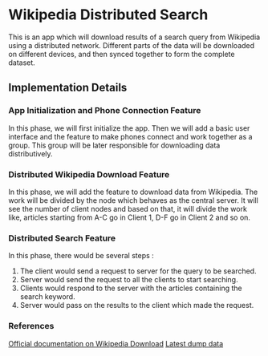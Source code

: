 # Wikipedia Distributed Search

This is an app which will download results of a search query from Wikipedia using a distributed network. Different parts of the data will be downloaded on different devices, and then synced together to form the complete dataset. 

## Implementation Details


### App Initialization and Phone Connection Feature

In this phase, we will first initialize the app.
Then we will add a basic user interface and the feature to make phones connect and work together as a group. This group will be later responsible for downloading data distributively. 


### Distributed Wikipedia Download Feature

In this phase, we will add the feature to download data from Wikipedia. The work will be divided by the node which behaves as the central server. It will see the number of client nodes and based on that, it will divide the work like, articles starting from A-C go in Client 1, D-F go in Client 2 and so on.

### Distributed Search Feature 

In this phase, there would be several steps : 
1. The client would send a request to server for the query to be searched.
2. Server would send the request to all the clients to start searching.
3. Clients would respond to the server with the articles containing the search keyword.
4. Server would pass on the results to the client which made the request.

### References
[Official documentation on Wikipedia Download](https://en.wikipedia.org/wiki/Wikipedia:Database_download)
[Latest dump data](https://dumps.wikimedia.org/other/static_html_dumps/current/)
